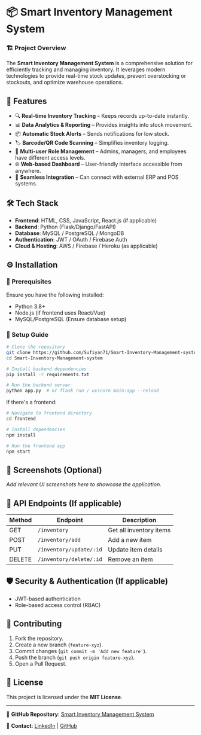 # 📦 Smart Inventory Management System

### 🏗 Project Overview
The **Smart Inventory Management System** is a comprehensive solution for efficiently tracking and managing inventory. It leverages modern technologies to provide real-time stock updates, prevent overstocking or stockouts, and optimize warehouse operations.

## 🚀 Features
- 🔍 **Real-time Inventory Tracking** – Keeps records up-to-date instantly.
- 📊 **Data Analytics & Reporting** – Provides insights into stock movement.
- 📦 **Automatic Stock Alerts** – Sends notifications for low stock.
- 🏷 **Barcode/QR Code Scanning** – Simplifies inventory logging.
- 📁 **Multi-user Role Management** – Admins, managers, and employees have different access levels.
- 🌐 **Web-based Dashboard** – User-friendly interface accessible from anywhere.
- 🔄 **Seamless Integration** – Can connect with external ERP and POS systems.

## 🛠 Tech Stack
- **Frontend**: HTML, CSS, JavaScript, React.js (if applicable)
- **Backend**: Python (Flask/Django/FastAPI)
- **Database**: MySQL / PostgreSQL / MongoDB
- **Authentication**: JWT / OAuth / Firebase Auth
- **Cloud & Hosting**: AWS / Firebase / Heroku (as applicable)

## ⚙️ Installation

### 🔽 Prerequisites
Ensure you have the following installed:
- Python 3.8+
- Node.js (if frontend uses React/Vue)
- MySQL/PostgreSQL (Ensure database setup)

### 🔧 Setup Guide
```bash
# Clone the repository
git clone https://github.com/Sufiyan71/Smart-Inventory-Management-system.git
cd Smart-Inventory-Management-system

# Install backend dependencies
pip install -r requirements.txt

# Run the backend server
python app.py  # or flask run / uvicorn main:app --reload
```

If there's a frontend:
```bash
# Navigate to frontend directory
cd frontend

# Install dependencies
npm install

# Run the frontend app
npm start
```

## 📸 Screenshots (Optional)
_Add relevant UI screenshots here to showcase the application._

## 📜 API Endpoints (If applicable)
| Method | Endpoint | Description |
|--------|----------|--------------|
| GET | `/inventory` | Get all inventory items |
| POST | `/inventory/add` | Add a new item |
| PUT | `/inventory/update/:id` | Update item details |
| DELETE | `/inventory/delete/:id` | Remove an item |

## 🛡 Security & Authentication (If applicable)
- JWT-based authentication
- Role-based access control (RBAC)

## 🤝 Contributing
1. Fork the repository.
2. Create a new branch (`feature-xyz`).
3. Commit changes (`git commit -m 'Add new feature'`).
4. Push the branch (`git push origin feature-xyz`).
5. Open a Pull Request.

## 📜 License
This project is licensed under the **MIT License**.

---
🔗 **GitHub Repository**: [Smart Inventory Management System](https://github.com/Sufiyan71/Smart-Inventory-Management-system)

💬 **Contact**: [LinkedIn](https://www.linkedin.com/in/sufiyan-sheikh-0088a724a) | [GitHub](https://github.com/Sufiyan71)

